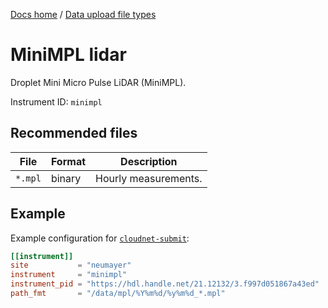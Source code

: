 [Docs home](https://docs.cloudnet.fmi.fi) / [Data upload file types](../api/upload-file-types.md)

# MiniMPL lidar

Droplet Mini Micro Pulse LiDAR (MiniMPL).

Instrument ID: `minimpl`

## Recommended files

| File    | Format | Description          |
| ------- | ------ | -------------------- |
| `*.mpl` | binary | Hourly measurements. |

## Example

Example configuration for [`cloudnet-submit`](https://github.com/actris-cloudnet/cloudnet-submit):

```toml
[[instrument]]
site           = "neumayer"
instrument     = "minimpl"
instrument_pid = "https://hdl.handle.net/21.12132/3.f997d051867a43ed"
path_fmt       = "/data/mpl/%Y%m%d/%y%m%d_*.mpl"
```
